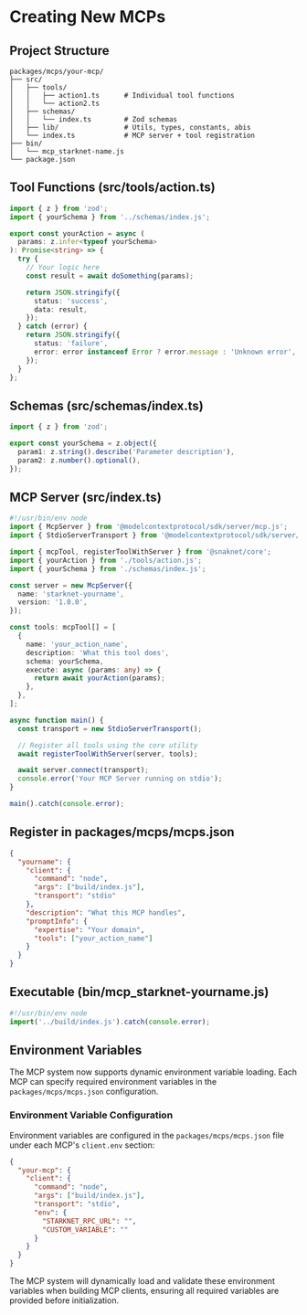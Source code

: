 # Creating New MCPs

## Project Structure

```
packages/mcps/your-mcp/
├── src/
│   ├── tools/
│   │   ├── action1.ts      # Individual tool functions
│   │   └── action2.ts
│   ├── schemas/
│   │   └── index.ts        # Zod schemas
│   ├── lib/                # Utils, types, constants, abis
│   └── index.ts            # MCP server + tool registration
├── bin/
│   └── mcp_starknet-name.js
└── package.json
```

## Tool Functions (src/tools/action.ts)

```typescript
import { z } from 'zod';
import { yourSchema } from '../schemas/index.js';

export const yourAction = async (
  params: z.infer<typeof yourSchema>
): Promise<string> => {
  try {
    // Your logic here
    const result = await doSomething(params);

    return JSON.stringify({
      status: 'success',
      data: result,
    });
  } catch (error) {
    return JSON.stringify({
      status: 'failure',
      error: error instanceof Error ? error.message : 'Unknown error',
    });
  }
};
```

## Schemas (src/schemas/index.ts)

```typescript
import { z } from 'zod';

export const yourSchema = z.object({
  param1: z.string().describe('Parameter description'),
  param2: z.number().optional(),
});
```

## MCP Server (src/index.ts)

```typescript
#!/usr/bin/env node
import { McpServer } from '@modelcontextprotocol/sdk/server/mcp.js';
import { StdioServerTransport } from '@modelcontextprotocol/sdk/server/stdio.js';

import { mcpTool, registerToolWithServer } from '@snaknet/core';
import { yourAction } from './tools/action.js';
import { yourSchema } from './schemas/index.js';

const server = new McpServer({
  name: 'starknet-yourname',
  version: '1.0.0',
});

const tools: mcpTool[] = [
  {
    name: 'your_action_name',
    description: 'What this tool does',
    schema: yourSchema,
    execute: async (params: any) => {
      return await yourAction(params);
    },
  },
];

async function main() {
  const transport = new StdioServerTransport();

  // Register all tools using the core utility
  await registerToolWithServer(server, tools);

  await server.connect(transport);
  console.error('Your MCP Server running on stdio');
}

main().catch(console.error);
```

## Register in packages/mcps/mcps.json

```json
{
  "yourname": {
    "client": {
      "command": "node",
      "args": ["build/index.js"],
      "transport": "stdio"
    },
    "description": "What this MCP handles",
    "promptInfo": {
      "expertise": "Your domain",
      "tools": ["your_action_name"]
    }
  }
}
```

## Executable (bin/mcp_starknet-yourname.js)

```javascript
#!/usr/bin/env node
import('../build/index.js').catch(console.error);
```

## Environment Variables

The MCP system now supports dynamic environment variable loading. Each MCP can specify required environment variables in the `packages/mcps/mcps.json` configuration.

### Environment Variable Configuration

Environment variables are configured in the `packages/mcps/mcps.json` file under each MCP's `client.env` section:

```json
{
  "your-mcp": {
    "client": {
      "command": "node",
      "args": ["build/index.js"],
      "transport": "stdio",
      "env": {
        "STARKNET_RPC_URL": "",
        "CUSTOM_VARIABLE": ""
      }
    }
  }
}
```

The MCP system will dynamically load and validate these environment variables when building MCP clients, ensuring all required variables are provided before initialization.

